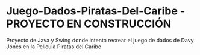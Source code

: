 # Juego-Dados-Piratas-Del-Caribe - PROYECTO EN CONSTRUCCIÓN
Proyecto de Java y Swing donde intento recrear el juego de dados de Davy Jones en la Pelicula Piratas del Caribe 
